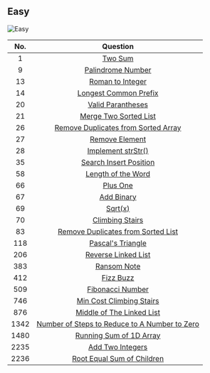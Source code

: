 ## Easy

![Easy](https://codecondo.com/wp-content/uploads/2015/07/AngularJS-easy-work.png "Easy")

|No.|Question|
|:---:|:----:|
|1|[Two Sum][1]|
|9|[Palindrome Number][9]|
|13|[Roman to Integer][13]|
|14|[Longest Common Prefix][14]|
|20|[Valid Parantheses][20]|
|21|[Merge Two Sorted List][21]|
|26|[Remove Duplicates from Sorted Array][26]|
|27|[Remove Element][27]|
|28|[Implement strStr()][28]|
|35|[Search Insert Position][35]|
|58|[Length of the Word][58]|
|66|[Plus One][66]|
|67|[Add Binary][67]|
|69|[Sqrt(x)][69]|
|70|[Climbing Stairs][70]|
|83|[Remove Duplicates from Sorted List][83]|
|118|[Pascal's Triangle][118]|
|206|[Reverse Linked List][206]|
|383|[Ransom Note][383]|
|412|[Fizz Buzz][412]|
|509|[Fibonacci Number][509]|
|746|[Min Cost Climbing Stairs][746]|
|876|[Middle of The Linked List][876]|
|1342|[Number of Steps to Reduce to A Number to Zero][1342]|
|1480|[Running Sum of 1D Array][1480]|
|2235|[Add Two Integers][2235]|
|2236|[Root Equal Sum of Children][2236]|


[1]:https://github.com/KaidenHsu/LeetCode/blob/main/1.Easy/0001.TwoSum.cpp
[9]:https://github.com/KaidenHsu/LeetCode/blob/main/1.Easy/0009.PalindromeNumber.cpp
[13]:https://github.com/KaidenHsu/LeetCode/blob/main/1.Easy/0013.RomanToInteger.cpp
[14]:https://github.com/KaidenHsu/LeetCode/blob/main/1.Easy/0014.LongestCommonPrefix.cpp
[20]:https://github.com/KaidenHsu/LeetCode/blob/main/1.Easy/0020.ValidParantheses.cpp
[21]:https://github.com/KaidenHsu/LeetCode/blob/main/1.Easy/0021.MergeTwoSortedList.cpp
[26]:https://github.com/KaidenHsu/LeetCode/blob/main/1.Easy/0026.RemoveDuplicatesFromSortedArray.cpp
[27]:https://github.com/KaidenHsu/LeetCode/blob/main/1.Easy/0027.RemoveElement.cpp
[28]:https://github.com/KaidenHsu/LeetCode/blob/main/1.Easy/0028.ImplementStrStr().cpp
[35]:https://github.com/KaidenHsu/LeetCode/blob/main/1.Easy/0035.SearchInsertPosition.cpp
[58]:https://github.com/KaidenHsu/LeetCode/blob/main/1.Easy/0058.LengthOfTheWord.cpp
[66]:https://github.com/KaidenHsu/LeetCode/blob/main/1.Easy/0066.PlusOne.cpp
[67]:https://github.com/KaidenHsu/LeetCode/blob/main/1.Easy/0067.AddBinary.cpp
[70]:https://github.com/KaidenHsu/LeetCode/blob/main/1.Easy/0070ClimbingStairs.cpp
[83]:https://github.com/KaidenHsu/LeetCode/blob/main/1.Easy/0083.RemoveDuplicatesFromSortedArray.cpp
[69]:https://github.com/KaidenHsu/LeetCode/blob/main/1.Easy/0069.Sqrt(x).cpp
[118]:https://github.com/KaidenHsu/LeetCode/blob/main/1.Easy/0118.Pascal'sTriangle.cpp
[206]:https://github.com/KaidenHsu/LeetCode/blob/main/1.Easy/0206.ReverseLinkedList.cpp
[383]:https://github.com/KaidenHsu/LeetCode/blob/main/1.Easy/0383.RansomNote.cpp
[412]:https://github.com/KaidenHsu/LeetCode/blob/main/1.Easy/0412.FizzBuzz.cpp
[509]:https://github.com/KaidenHsu/LeetCode/blob/main/1.Easy/0509.FibonacciNumber.cpp
[746]:https://github.com/KaidenHsu/LeetCode/blob/main/1.Easy/0746.MinCostClimbingStairs.cpp
[876]:https://github.com/KaidenHsu/LeetCode/blob/main/1.Easy/0876.MiddleOfTheLinkedList.cpp
[1342]:https://github.com/KaidenHsu/LeetCode/blob/main/1.Easy/1342.NumberOfStepsToReduceANumberToZero.cpp
[1480]:https://github.com/KaidenHsu/LeetCode/blob/main/1.Easy/1480.RunningSumOf1DArray.cpp
[2235]:https://github.com/KaidenHsu/LeetCode/blob/main/1.Easy/2235.AddTwoIntegers.cpp
[2236]:https://github.com/KaidenHsu/LeetCode/blob/main/1.Easy/2236.RootEqualsSumOfChildren.cpp
